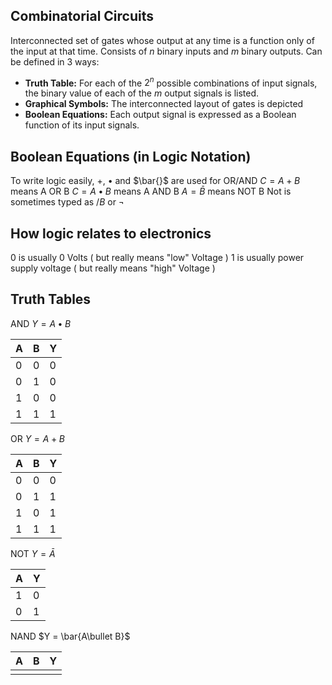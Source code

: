 ## Combinatorial Circuits
Interconnected set of gates whose output at any time is a function only of the input at that time.
Consists of $n$ binary inputs and $m$ binary outputs. Can be defined in 3 ways:
- **Truth Table:** For each of the $2^{n}$ possible combinations of input signals, the binary value of each of the $m$ output signals is listed.
- **Graphical Symbols:** The interconnected layout of gates is depicted
- **Boolean Equations:** Each output signal is expressed as a Boolean function of its input signals.

## Boolean Equations (in Logic Notation)
To write logic easily, $+$, $\bullet$  and  $\bar{}$  are used for OR/AND
$C = A + B$  means A OR B
$C = A \bullet B$   means A AND B
$A = \bar{B}$            means NOT B
Not is sometimes typed as $/B$ or $\neg$

## How logic relates to electronics
$0$ is usually $0$ Volts ( but really means "low" Voltage )
$1$ is usually power supply voltage ( but really means "high" Voltage )

## Truth Tables
AND
$Y = A \bullet B$

| A   | B   | Y   |
| --- | --- | --- |
| $0$ | $0$ | $0$ |
| $0$ | $1$ | $0$ |
| $1$ | $0$ | $0$ |
| $1$ | $1$ | $1$ |


OR
$Y = A+B$

| A   | B   | Y   |
| --- | --- | --- |
| $0$ | $0$ | $0$ |
| $0$ | $1$ | $1$ |
| $1$ | $0$ | $1$ |
| $1$ | $1$ | $1$ |

NOT
$Y = \bar{A}$

| A   | Y   |
| --- | --- |
| $1$ | $0$ |
| $0$ | $1$ |
NAND
$Y = \bar{A\bullet B}$

| A   | B   | Y   |
| --- | --- | --- |
|     |     |     |





